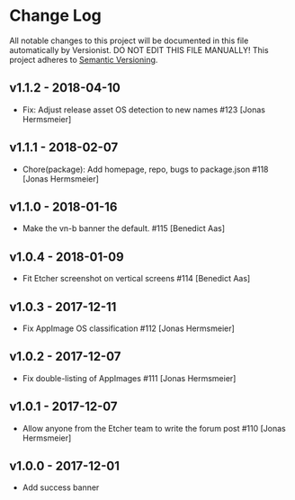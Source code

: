 # Change Log

All notable changes to this project will be documented in this file
automatically by Versionist. DO NOT EDIT THIS FILE MANUALLY!
This project adheres to [Semantic Versioning](http://semver.org/).

## v1.1.2 - 2018-04-10

* Fix: Adjust release asset OS detection to new names #123 [Jonas Hermsmeier]

## v1.1.1 - 2018-02-07

* Chore(package): Add homepage, repo, bugs to package.json #118 [Jonas Hermsmeier]

## v1.1.0 - 2018-01-16

* Make the vn-b banner the default. #115 [Benedict Aas]

## v1.0.4 - 2018-01-09

* Fit Etcher screenshot on vertical screens #114 [Benedict Aas]

## v1.0.3 - 2017-12-11

* Fix AppImage OS classification #112 [Jonas Hermsmeier]

## v1.0.2 - 2017-12-07

* Fix double-listing of AppImages #111 [Jonas Hermsmeier]

## v1.0.1 - 2017-12-07

* Allow anyone from the Etcher team to write the forum post #110 [Jonas Hermsmeier]

## v1.0.0 - 2017-12-01

* Add success banner
